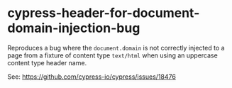 # cypress-header-for-document-domain-injection-bug

Reproduces a bug where the `document.domain` is not correctly injected to a page from a fixture of content type `text/html` when using an uppercase content type header name.

See: https://github.com/cypress-io/cypress/issues/18476 
